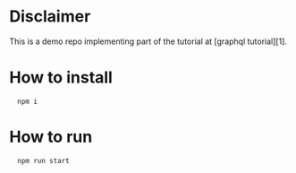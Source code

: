 # Disclaimer
This is a demo repo implementing part of the tutorial at [graphql tutorial][1].

# How to install
```
  npm i
```

# How to run
``` 
  npm run start
```

[graphql tutorial]: https://www.howtographql.com/graphql-js/0-introduction/
